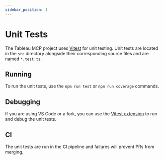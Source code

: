 ```yaml
---
sidebar_position: 1
---
```


# Unit Tests

The Tableau MCP project uses [Vitest](https://vitest.dev/) for unit testing. Unit tests are located
in the `src` directory alongside their corresponding source files and are named `*.test.ts`.

## Running

To run the unit tests, use the `npm run test` or `npm run coverage` commands.

## Debugging

If you are using VS Code or a fork, you can use the
[Vitest extension](https://marketplace.visualstudio.com/items?itemName=vitest.explorer) to run and
debug the unit tests.

## CI

The unit tests are run in the CI pipeline and failures will prevent PRs from merging.
